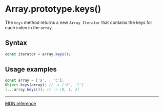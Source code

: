 # Array.prototype.keys()

The `keys` method returns a new `Array Iterator` that contains the keys for each index in the `array`.

## Syntax

```js
const iterator = array.keys();
```

## Usage examples

```js
const array = ['a', , 'c'];
Object.keys(array); // -> ['0', '2']
[...array.keys()]; // -> [0, 1, 2]
```

---

[MDN reference](https://developer.mozilla.org/en-US/docs/Web/JavaScript/Reference/Global_Objects/Array/keys)
